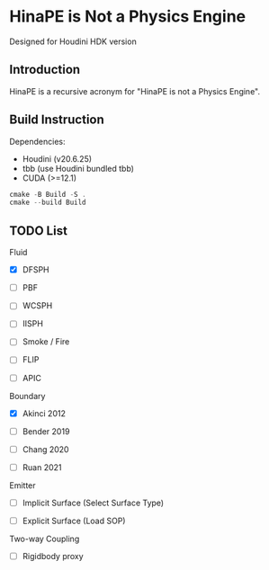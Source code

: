 # HinaPE is Not a Physics Engine

Designed for Houdini HDK version

## Introduction

HinaPE is a recursive acronym for "HinaPE is not a Physics Engine". 

## Build Instruction

Dependencies:

- Houdini (v20.6.25)
- tbb (use Houdini bundled tbb)
- CUDA (>=12.1)

```cpp
cmake -B Build -S .
cmake --build Build
```

## TODO List

Fluid

- [x] DFSPH

- [ ] PBF

- [ ] WCSPH

- [ ] IISPH

- [ ] Smoke / Fire

- [ ] FLIP

- [ ] APIC

Boundary

- [x] Akinci 2012

- [ ] Bender 2019

- [ ] Chang 2020

- [ ] Ruan 2021

Emitter

- [ ] Implicit Surface (Select Surface Type)

- [ ] Explicit Surface (Load SOP)

Two-way Coupling

- [ ] Rigidbody proxy
